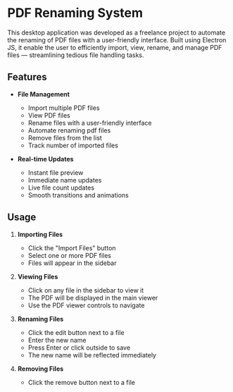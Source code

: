 ﻿# PDF Renaming System

This desktop application was developed as a freelance project to automate the renaming of PDF files with a user-friendly interface. Built using Electron JS, it enable the user to efficiently import, view, rename, and manage PDF files — streamlining tedious file handling tasks.

## Features

- **File Management**
  - Import multiple PDF files
  - View PDF files 
  - Rename files with a user-friendly interface
  - Automate renaming pdf files
  - Remove files from the list
  - Track number of imported files

- **Real-time Updates**
  - Instant file preview
  - Immediate name updates
  - Live file count updates
  - Smooth transitions and animations


## Usage

1. **Importing Files**
   - Click the "Import Files" button
   - Select one or more PDF files
   - Files will appear in the sidebar

2. **Viewing Files**
   - Click on any file in the sidebar to view it
   - The PDF will be displayed in the main viewer
   - Use the PDF viewer controls to navigate

3. **Renaming Files**
   - Click the edit button next to a file
   - Enter the new name
   - Press Enter or click outside to save
   - The new name will be reflected immediately

4. **Removing Files**
   - Click the remove button next to a file



